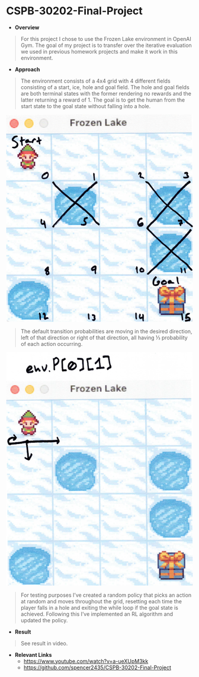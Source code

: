 # CSPB-30202-Final-Project

- ****Overview**** <br>
> For this project I chose to use the Frozen Lake environment in OpenAI Gym. 
The goal of my project is to transfer over the iterative evaluation we used 
in previous homework projects and make it work in this environment. 

- ****Approach**** <br>
> The environment consists of a 4x4 grid with 4 different fields consisting of a start, ice, hole and goal field. The hole and goal fields are both terminal states with the former rendering no rewards and the latter returning a reward of 1. The goal is to get the human from the start state to the goal state without falling into a hole. 

![My Image](images/grid.png)

> The default transition probabilities are moving in the desired direction, left of that direction or right of that direction, all having ⅓ probability of each action occurring. 

![My Image](images/action.png)

>For testing purposes I’ve created a random policy that picks an action at random and moves throughout the grid, resetting each time the player falls in a hole and exiting the while loop if the goal state is achieved. Following this I’ve implemented an RL algorithm and updated the policy.


- ****Result**** <br>
> See result in video.

- ****Relevant Links**** <br>
    - https://www.youtube.com/watch?v=a-ueXUpM3kk
    - https://github.com/spencer2435/CSPB-30202-Final-Project

   

